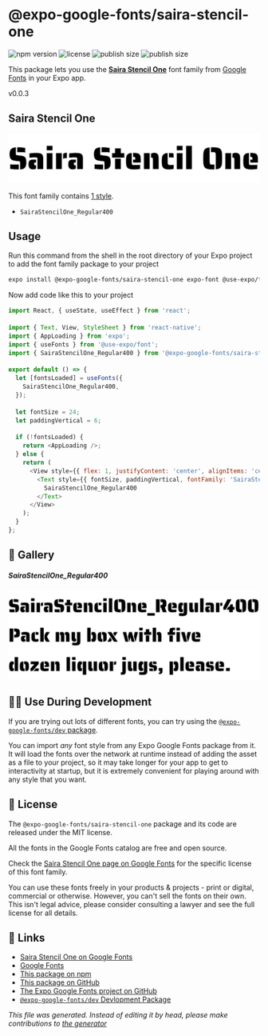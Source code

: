 # @expo-google-fonts/saira-stencil-one

![npm version](https://flat.badgen.net/npm/v/@expo-google-fonts/saira-stencil-one)
![license](https://flat.badgen.net/github/license/expo/google-fonts)
![publish size](https://flat.badgen.net/packagephobia/install/@expo-google-fonts/saira-stencil-one)
![publish size](https://flat.badgen.net/packagephobia/publish/@expo-google-fonts/saira-stencil-one)

This package lets you use the [**Saira Stencil One**](https://fonts.google.com/specimen/Saira+Stencil+One) font family from [Google Fonts](https://fonts.google.com/) in your Expo app.

v0.0.3

## Saira Stencil One

![Saira Stencil One](./font-family.png)

This font family contains [1 style](#gallery).

- `SairaStencilOne_Regular400`

## Usage

Run this command from the shell in the root directory of your Expo project to add the font family package to your project
```sh
expo install @expo-google-fonts/saira-stencil-one expo-font @use-expo/font
```

Now add code like this to your project
```js
import React, { useState, useEffect } from 'react';

import { Text, View, StyleSheet } from 'react-native';
import { AppLoading } from 'expo';
import { useFonts } from '@use-expo/font';
import { SairaStencilOne_Regular400 } from '@expo-google-fonts/saira-stencil-one';

export default () => {
  let [fontsLoaded] = useFonts({
    SairaStencilOne_Regular400,
  });

  let fontSize = 24;
  let paddingVertical = 6;

  if (!fontsLoaded) {
    return <AppLoading />;
  } else {
    return (
      <View style={{ flex: 1, justifyContent: 'center', alignItems: 'center' }}>
        <Text style={{ fontSize, paddingVertical, fontFamily: 'SairaStencilOne_Regular400' }}>
          SairaStencilOne_Regular400
        </Text>
      </View>
    );
  }
};

```

## 🔡 Gallery

##### SairaStencilOne_Regular400
![SairaStencilOne_Regular400](./8932ea7e84bb7b374ef9df790d899402addcdd8028ad4d444096d4ae658c1030.ttf.png)


## 👩‍💻 Use During Development

If you are trying out lots of different fonts, you can try using the [`@expo-google-fonts/dev` package](https://github.com/expo/google-fonts/tree/master/font-packages/dev#readme).

You can import *any* font style from any Expo Google Fonts package from it. It will load the fonts
over the network at runtime instead of adding the asset as a file to your project, so it may take longer
for your app to get to interactivity at startup, but it is extremely convenient
for playing around with any style that you want.

## 📖 License

The `@expo-google-fonts/saira-stencil-one` package and its code are released under the MIT license.

All the fonts in the Google Fonts catalog are free and open source.

Check the [Saira Stencil One page on Google Fonts](https://fonts.google.com/specimen/Saira+Stencil+One) for the specific license of this font family.

You can use these fonts freely in your products & projects - print or digital, commercial or otherwise. However, you can't sell the fonts on their own. This isn't legal advice, please consider consulting a lawyer and see the full license for all details.

## 🔗 Links

- [Saira Stencil One on Google Fonts](https://fonts.google.com/specimen/Saira+Stencil+One)
- [Google Fonts](https://fonts.google.com/)
- [This package on npm](https://www.npmjs.com/package/@expo-google-fonts/saira-stencil-one)
- [This package on GitHub](https://github.com/expo/google-fonts/tree/master/font-packages/saira-stencil-one)
- [The Expo Google Fonts project on GitHub](https://github.com/expo/google-fonts)
- [`@expo-google-fonts/dev` Devlopment Package](https://github.com/expo/google-fonts/tree/master/font-packages/dev)


*This file was generated. Instead of editing it by head, please make contributions to [the generator](https://github.com/expo/google-fonts/tree/master/packages/generator)*
